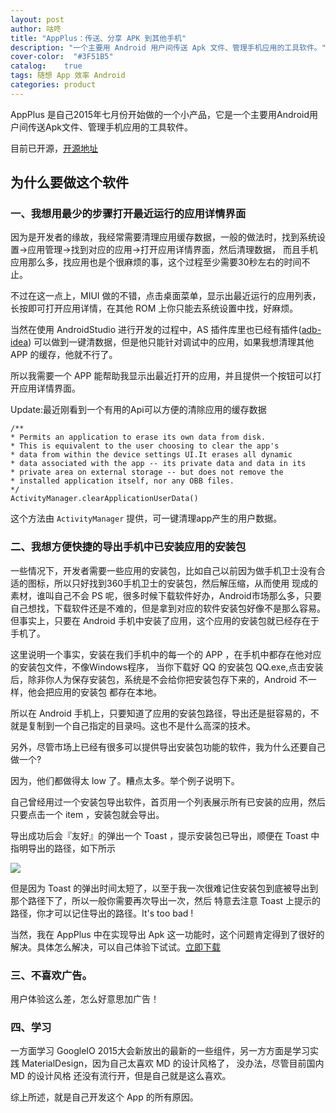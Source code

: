```yaml
---
layout: post
author: 咕咚
title: "AppPlus：传送、分享 APK 到其他手机"
description: "一个主要用 Android 用户间传送 Apk 文件、管理手机应用的工具软件。"
cover-color:  "#3F51B5"
catalog:    true
tags: 随想 App 效率 Android
categories: product
---
```

AppPlus 是自己2015年七月份开始做的一个小产品，它是一个主要用Android用户间传送Apk文件、管理手机应用的工具软件。

目前已开源，[开源地址](https://github.com/maoruibin/AppPlus)

## 为什么要做这个软件

### 一、我想用最少的步骤打开最近运行的应用详情界面

 因为是开发者的缘故，我经常需要清理应用缓存数据，一般的做法时，找到系统设置->应用管理->找到对应的应用->打开应用详情界面，然后清理数据，
 而且手机应用那么多，找应用也是个很麻烦的事，这个过程至少需要30秒左右的时间不止。

 不过在这一点上，MIUI 做的不错，点击桌面菜单，显示出最近运行的应用列表，长按即可打开应用详情，在其他 ROM 上你只能去系统设置中找，好麻烦。

 当然在使用 AndroidStudio 进行开发的过程中，AS 插件库里也已经有插件([adb-idea](https://github.com/pbreault/adb-idea))
 可以做到一键清数据，但是他只能针对调试中的应用，如果我想清理其他 APP 的缓存，他就不行了。

 所以我需要一个 APP 能帮助我显示出最近打开的应用，并且提供一个按钮可以打开应用详情界面。

 Update:最近刚看到一个有用的Api可以方便的清除应用的缓存数据

    /**
    * Permits an application to erase its own data from disk.
    * This is equivalent to the user choosing to clear the app's
    * data from within the device settings UI.It erases all dynamic
    * data associated with the app -- its private data and data in its
    * private area on external storage -- but does not remove the
    * installed application itself, nor any OBB files.
    */
    ActivityManager.clearApplicationUserData()

这个方法由 `ActivityManager` 提供，可一键清理app产生的用户数据。   

### 二、我想方便快捷的导出手机中已安装应用的安装包

 一些情况下，开发者需要一些应用的安装包，比如自己以前因为做手机卫士没有合适的图标，所以只好找到360手机卫士的安装包，然后解压缩，从而使用
 现成的素材，谁叫自己不会 PS 呢，很多时候下载软件好办，Android市场那么多，只要自己想找，下载软件还是不难的，但是拿到对应的软件安装包好像不是那么容易。
 但事实上，只要在 Android 手机中安装了应用，这个应用的安装包就已经存在于手机了。

 这里说明一个事实，安装在我们手机中的每一个的 APP ，在手机中都存在他对应的安装包文件，不像Windows程序，
 当你下载好 QQ 的安装包 QQ.exe,点击安装后，除非你人为保存安装包，系统是不会给你把安装包存下来的，Android 不一样，他会把应用的安装包
 都存在本地。

 所以在 Android 手机上，只要知道了应用的安装包路径，导出还是挺容易的，不就是复制到一个自己指定的目录吗。这也不是什么高深的技术。

 另外，尽管市场上已经有很多可以提供导出安装包功能的软件，我为什么还要自己做一个?

 因为，他们都做得太 low 了。糟点太多。举个例子说明下。

 自己曾经用过一个安装包导出软件，首页用一个列表展示所有已安装的应用，然后只要点击一个 item ，安装包就会导出。

 导出成功后会『友好』的弹出一个 Toast ，提示安装包已导出，顺便在 Toast 中指明导出的路径，如下所示

![](http://7xr9gx.com1.z0.glb.clouddn.com/appplus_about_1.png)

 但是因为 Toast 的弹出时间太短了，以至于我一次很难记住安装包到底被导出到那个路径下了，所以一般你需要再次导出一次，然后
 特意去注意 Toast 上提示的路径，你才可以记住导出的路径。It's too bad !

 当然，我在 AppPlus 中在实现导出 Apk 这一功能时，这个问题肯定得到了很好的解决。具体怎么解决，可以自己体验下试试。[立即下载](http://fir.im/appplus)

### 三、不喜欢广告。

  用户体验这么差，怎么好意思加广告！

### 四、学习

  一方面学习 GoogleIO 2015大会新放出的最新的一些组件，另一方方面是学习实践 MaterialDesign，因为自己太喜欢 MD 的设计风格了，
  没办法，尽管目前国内 MD 的设计风格 还没有流行开，但是自己就是这么喜欢。

综上所述，就是自己开发这个 App 的所有原因。
